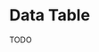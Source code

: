 # Data Table

TODO

<!--
https://github.com/raphaeljcm/tools-management-dashboard/blob/main/src/components/DataTableToolbar.tsx | https://tools-management-dashboard.vercel.app
-->
